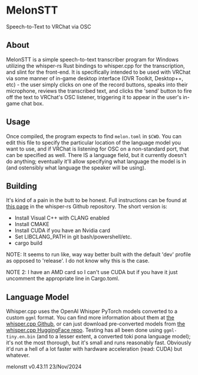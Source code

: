 # MelonSTT
Speech-to-Text to VRChat via OSC

## About
MelonSTT is a simple speech-to-text transcriber program for Windows utilizing the whisper-rs Rust bindings to whisper.cpp for the transcription, and slint for the front-end.  It is specifically intended to be used with VRChat via some manner of in-game desktop interface (OVR Toolkit, Desktop++, etc) - the user simply clicks on one of the record buttons, speaks into their microphone, reviews the transcribed text, and clicks the 'send' button to fire off the text to VRChat's OSC listener, triggering it to appear in the user's in-game chat box.

## Usage
Once compiled, the program expects to find `melon.toml` in `$CWD`.  You can edit this file to specify the particular location of the language model you want to use, and if VRChat is listening for OSC on a non-standard port, that can be specified as well.  There IS a language field, but it currently doesn't do anything; eventually it'll allow specifying what language the model is in (and ostensibly what language the speaker will be using).

## Building
It's kind of a pain in the butt to be honest.  Full instructions can be found at [this page](https://github.com/tazz4843/whisper-rs/blob/master/BUILDING.md) in the whisper-rs Github repository.  The short version is:
* Install Visual C++ with CLANG enabled
* Install CMAKE
* Install CUDA if you have an Nvidia card
* Set LIBCLANG_PATH in git bash/powershell/etc.
* cargo build

NOTE: It seems to run like, way way better built with the default 'dev' profile as opposed to 'release'.  I do not know why this is the case.

NOTE 2: I have an AMD card so I can't use CUDA but if you have it just uncomment the appropriate line in Cargo.toml.

## Language Model
Whisper.cpp uses the OpenAI Whisper PyTorch models converted to a custom `ggml` format.  You can find more information about them at [the whisper.cpp Github](https://github.com/ggerganov/whisper.cpp/blob/master/models/README.md), or can just download pre-converted models from [the whisper.cpp HuggingFace repo](https://huggingface.co/ggerganov/whisper.cpp/tree/main).  Testing has all been done using `ggml-tiny.en.bin` (and to a lesser extent, a converted toki pona language model); it's not the most thorough, but it's small and runs reasonably fast.  Obviously it'd run a hell of a lot faster with hardware acceleration (read: CUDA) but whatever.

melonstt v0.43.11 23/Nov/2024